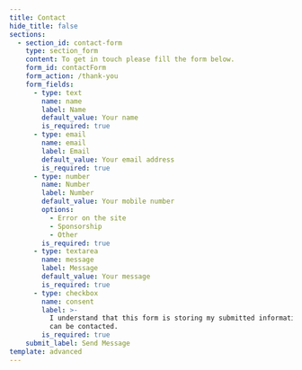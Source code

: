 ```yaml
---
title: Contact
hide_title: false
sections:
  - section_id: contact-form
    type: section_form
    content: To get in touch please fill the form below.
    form_id: contactForm
    form_action: /thank-you
    form_fields:
      - type: text
        name: name
        label: Name
        default_value: Your name
        is_required: true
      - type: email
        name: email
        label: Email
        default_value: Your email address
        is_required: true
      - type: number
        name: Number
        label: Number
        default_value: Your mobile number
        options:
          - Error on the site
          - Sponsorship
          - Other
        is_required: true
      - type: textarea
        name: message
        label: Message
        default_value: Your message
        is_required: true
      - type: checkbox
        name: consent
        label: >-
          I understand that this form is storing my submitted information so I
          can be contacted.
        is_required: true
    submit_label: Send Message
template: advanced
---
```

